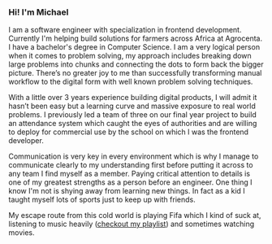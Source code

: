 ### Hi! I'm Michael

I am a software engineer with specialization in frontend development. Currently I'm helping build solutions for farmers across Africa at Agrocenta. I have a bachelor's degree in Computer Science. I am a very logical person when it comes to problem solving, my approach includes breaking down large problems into chunks and connecting the dots to form back the bigger picture. There’s no greater joy to me than successfully transforming manual workflow to the digital form with well known problem solving techniques.

With a little over 3 years experience building digital products, I will admit it hasn’t been easy but a learning curve and massive exposure to real world problems. I previously led a team of three on our final year project to build an attendance system which caught the eyes of authorities and are willing to deploy for commercial use by the school on which I was the frontend developer.

Communication is very key in every environment which is why I manage to communicate clearly to my understanding first before putting it across to any team I find myself as a member. Paying critical attention to details is one of my greatest strengths as a person before an engineer. One thing I know I'm not is shying away from learning new things. In fact as a kid I taught myself lots of sports just to keep up with friends.

My escape route from this cold world is playing Fifa which I kind of suck at, listening to music heavily ([checkout my playlist](https://music.apple.com/gh/playlist/imaginary/pl.u-BNA6rkjF1pBeg2E)) and sometimes watching movies.
